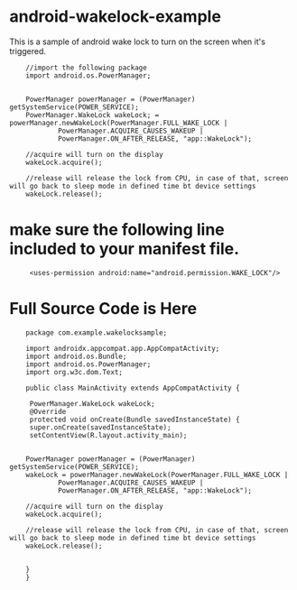 # android-wakelock-example
This is a sample of android wake lock to turn on the screen when it's triggered. 
        
        //import the following package
        import android.os.PowerManager;
        
        
        PowerManager powerManager = (PowerManager) getSystemService(POWER_SERVICE);
        PowerManager.WakeLock wakeLock; = powerManager.newWakeLock(PowerManager.FULL_WAKE_LOCK |
                PowerManager.ACQUIRE_CAUSES_WAKEUP |
                PowerManager.ON_AFTER_RELEASE, "app::WakeLock");

        //acquire will turn on the display
        wakeLock.acquire();

        //release will release the lock from CPU, in case of that, screen will go back to sleep mode in defined time bt device settings
        wakeLock.release();
        
        
# make sure the following line included to your manifest file.
        
         <uses-permission android:name="android.permission.WAKE_LOCK"/>
         
# Full Source Code is Here

        package com.example.wakelocksample;

        import androidx.appcompat.app.AppCompatActivity;
        import android.os.Bundle;
        import android.os.PowerManager;
        import org.w3c.dom.Text;

        public class MainActivity extends AppCompatActivity {

         PowerManager.WakeLock wakeLock;
         @Override
         protected void onCreate(Bundle savedInstanceState) {
         super.onCreate(savedInstanceState);
         setContentView(R.layout.activity_main);


        PowerManager powerManager = (PowerManager) getSystemService(POWER_SERVICE);
        wakeLock = powerManager.newWakeLock(PowerManager.FULL_WAKE_LOCK |
                PowerManager.ACQUIRE_CAUSES_WAKEUP |
                PowerManager.ON_AFTER_RELEASE, "app::WakeLock");

        //acquire will turn on the display
        wakeLock.acquire();

        //release will release the lock from CPU, in case of that, screen will go back to sleep mode in defined time bt device settings
        wakeLock.release();


        }
        }
